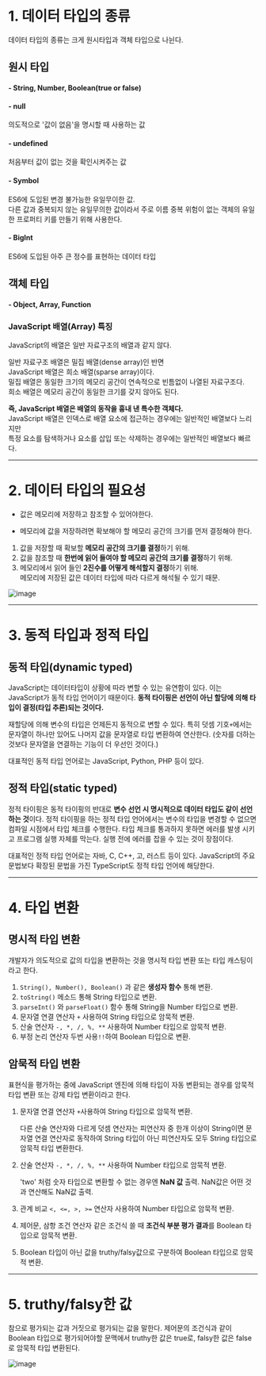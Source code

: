 # 1. 데이터 타입의 종류

데이터 타입의 종류는 크게 원시타입과 객체 타입으로 나뉜다.

## 원시 타입

#### - String, Number, Boolean(true or false)

#### - null

의도적으로 '값이 없음'을 명시할 때 사용하는 값

#### - undefined

처음부터 값이 없는 것을 확인시켜주는 값

#### - Symbol

ES6에 도입된 변경 불가능한 유일무이한 값.  
 다른 값과 중복되지 않는 유일무의한 값이라서 주로 이름 중복 위험이 없는 객체의 유일한 프로퍼티 키를 만들기 위해 사용한다.

#### - BigInt

ES6에 도입된 아주 큰 정수를 표현하는 데이터 타입

## 객체 타입

#### - Object, Array, Function

### JavaScript 배열(Array) 특징

JavaScript의 배열은 일반 자료구조의 배열과 같지 않다.

일반 자료구조 배열은 밀집 배열(dense array)인 반면  
JavaScript 배열은 희소 배열(sparse array)이다.  
밀집 배열은 동일한 크기의 메모리 공간이 연속적으로 빈틈없이 나열된 자료구조다.  
희소 배열은 메모리 공간이 동일한 크기를 갖지 않아도 된다.

**즉, JavaScript 배열은 배열의 동작을 흉내 낸 특수한 객체다.**  
JavaScript 배열은 인덱스로 배열 요소에 접근하는 경우에는 일반적인 배열보다 느리지만  
특정 요소를 탐색하거나 요소를 삽입 또는 삭제하는 경우에는 일반적인 배열보다 빠르다.

---

# 2. 데이터 타입의 필요성

- 값은 메모리에 저장하고 참조할 수 있어야한다.

- 메모리에 값을 저장하려면 확보해야 할 메모리 공간의 크기를 먼저 결정해야 한다.

1. 값을 저장할 때 확보할 **메모리 공간의 크기를 결정**하기 위해.
2. 값을 참조할 때 **한번에 읽어 들여야 할 메모리 공간의 크기를 결정**하기 위해.
3. 메모리에서 읽어 들인 **2진수를 어떻게 해석할지 결정**하기 위해.  
   메모리에 저장된 값은 데이터 타입에 따라 다르게 해석될 수 있기 때문.

![image](https://user-images.githubusercontent.com/87015026/223929198-383bf980-5cb1-4067-9210-e09284bb823b.png)

---

# 3. 동적 타입과 정적 타입

## 동적 타입(dynamic typed)

JavaScript는 데이터타입이 상황에 따라 변할 수 있는 유연함이 있다.
이는 JavaScript가 동적 타입 언어이기 때문이다.
**동적 타이핑은 선언이 아닌 할당에 의해 타입이 결정(타입 추론)되는 것이다.**

재할당에 의해 변수의 타입은 언제든지 동적으로 변할 수 있다.
특히 덧셈 기호`+`에서는 문자열이 하나만 있어도 나머지 값을 문자열로 타입 변환하여 연산한다.
(숫자를 더하는 것보다 문자열을 연결하는 기능이 더 우선인 것이다.)

대표적인 동적 타입 언어로는 JavaScript, Python, PHP 등이 있다.

## 정적 타입(static typed)

정적 타이핑은 동적 타이핑의 반대로 **변수 선언 시 명시적으로 데이터 타입도 같이 선언하는 것**이다.
정적 타이핑을 하는 정적 타입 언어에서는 변수의 타입을 변경할 수 없으면 컴파일 시점에서 타입 체크를 수행한다.
타입 체크를 통과하지 못하면 에러를 발생 시키고 프로그램 실행 자체를 막는다.
실행 전에 에러를 잡을 수 있는 것이 장점이다.

대표적인 정적 타입 언어로는 자바, C, C++, 고, 러스트 등이 있다.
JavaScript의 주요 문법보다 확장된 문법을 가진 TypeScript도 정적 타입 언어에 해당한다.

---

# 4. 타입 변환

## 명시적 타입 변환

개발자가 의도적으로 값의 타입을 변환하는 것을 명시적 타입 변환 또는 타입 캐스팅이라고 한다.

1. `String(), Number(), Boolean()` 과 같은 **생성자 함수** 통해 변환.
2. `toString()` 메소드 통해 String 타입으로 변환.
3. `parseInt()` 와 `parseFloat()` 함수 통해 String을 Number 타입으로 변환.
4. 문자열 연결 연산자 `+` 사용하여 String 타입으로 암묵적 변환.
5. 산술 연산자 `-, *, /, %, **` 사용하여 Number 타입으로 암묵적 변환.
6. 부정 논리 연산자 두번 사용`!!`하여 Boolean 타입으로 변환.

## 암묵적 타입 변환

표현식을 평가하는 중에 JavaScript 엔진에 의해 타입이 자동 변환되는 경우를 암묵적 타입 변환 또는 강제 타입 변환이라고 한다.

1. 문자열 연결 연산자 `+`사용하여 String 타입으로 암묵적 변환.

   다른 산술 연산자와 다르게 덧셈 연산자는 피연산자 중 한개 이상이 String이면 문자열 연결 연산자로 동작하여 String 타입이 아닌 피연산자도 모두 String 타입으로 암묵적 타입 변환한다.

2. 산술 연산자 `-, *, /, %, **` 사용하여 Number 타입으로 암묵적 변환.

   'two' 처럼 숫자 타입으로 변환할 수 없는 경우엔 **NaN 값** 출력.
   NaN값은 어떤 것과 연산해도 NaN값 출력.

3. 관계 비교 `<, <=, >, >=` 연산자 사용하여 Number 타입으로 암묵적 변환.
4. 제어문, 삼항 조건 연산자 같은 조건식 쓸 때 **조건식 부분 평가 결과**를 Boolean 타입으로 암묵적 변환.
5. Boolean 타입이 아닌 값을 truthy/falsy값으로 구분하여 Boolean 타입으로 암묵적 변환.

---

# 5. truthy/falsy한 값

참으로 평가되는 값과 거짓으로 평가되는 값을 말한다.
제어문의 조건식과 같이 Boolean 타입으로 평가되어야할 문맥에서 truthy한 값은 true로, falsy한 값은 false로 암묵적 타입 변환된다.

![image](https://user-images.githubusercontent.com/87015026/223935725-8110bd18-ba93-4cb1-8fe3-cf455f64f506.png)
